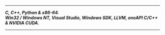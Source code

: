 -----------------

___C, C++, Python & x86-64.___      
___Win32 / Windows NT, Visual Studio, Windows SDK, LLVM, oneAPI C/C++ & NVIDIA CUDA.___    

---------------
